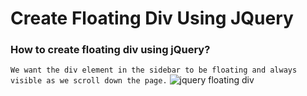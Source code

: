 # Create Floating Div Using JQuery

### How to create floating div using jQuery?

`We want the div element in the sidebar to be floating and always visible as we scroll down the page.`
<img alt="jquery floating div" src="http://1.bp.blogspot.com/-Vmcf_eGm4m8/VWTZI_tMMvI/AAAAAAAAbS0/B3fxHIaePDY/s1600/jquery%2Bfloating%2Bdiv.png">
